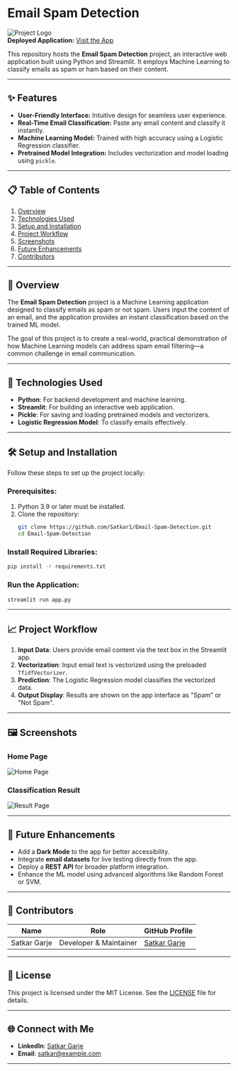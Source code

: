 
# Email Spam Detection

![Project Logo](https://img.shields.io/badge/Streamlit-Deployed-green)  
**Deployed Application:** [Visit the App](https://satkar-email-spam-detection.streamlit.app/)  

This repository hosts the **Email Spam Detection** project, an interactive web application built using Python and Streamlit. It employs Machine Learning to classify emails as spam or ham based on their content.

---

## ✨ Features

- **User-Friendly Interface:** Intuitive design for seamless user experience.
- **Real-Time Email Classification:** Paste any email content and classify it instantly.
- **Machine Learning Model:** Trained with high accuracy using a Logistic Regression classifier.
- **Pretrained Model Integration:** Includes vectorization and model loading using `pickle`.

---

## 📋 Table of Contents

1. [Overview](#overview)  
2. [Technologies Used](#technologies-used)  
3. [Setup and Installation](#setup-and-installation)  
4. [Project Workflow](#project-workflow)  
5. [Screenshots](#screenshots)  
6. [Future Enhancements](#future-enhancements)  
7. [Contributors](#contributors)  

---

## 🌟 Overview

The **Email Spam Detection** project is a Machine Learning application designed to classify emails as spam or not spam. Users input the content of an email, and the application provides an instant classification based on the trained ML model.  

The goal of this project is to create a real-world, practical demonstration of how Machine Learning models can address spam email filtering—a common challenge in email communication.

---

## 🚀 Technologies Used

- **Python**: For backend development and machine learning.
- **Streamlit**: For building an interactive web application.
- **Pickle**: For saving and loading pretrained models and vectorizers.
- **Logistic Regression Model**: To classify emails effectively.

---

## 🛠️ Setup and Installation

Follow these steps to set up the project locally:

### Prerequisites:
1. Python 3.9 or later must be installed.  
2. Clone the repository:
   ```bash
   git clone https://github.com/Satkar1/Email-Spam-Detection.git
   cd Email-Spam-Detection
   ```

### Install Required Libraries:
```bash
pip install -r requirements.txt
```

### Run the Application:
```bash
streamlit run app.py
```

---

## 📈 Project Workflow

1. **Input Data**: Users provide email content via the text box in the Streamlit app.  
2. **Vectorization**: Input email text is vectorized using the preloaded `TfidfVectorizer`.  
3. **Prediction**: The Logistic Regression model classifies the vectorized data.  
4. **Output Display**: Results are shown on the app interface as "Spam" or "Not Spam".  

---

## 🖼️ Screenshots

### Home Page  
![Home Page](https://via.placeholder.com/800x400.png?text=Add+your+home+page+screenshot+here)

### Classification Result  
![Result Page](https://via.placeholder.com/800x400.png?text=Add+your+result+page+screenshot+here)

---

## 🚀 Future Enhancements

- Add a **Dark Mode** to the app for better accessibility.  
- Integrate **email datasets** for live testing directly from the app.  
- Deploy a **REST API** for broader platform integration.  
- Enhance the ML model using advanced algorithms like Random Forest or SVM.  

---

## 🤝 Contributors

| Name          | Role                    | GitHub Profile                                  |  
|---------------|-------------------------|------------------------------------------------|  
| Satkar Garje  | Developer & Maintainer  | [Satkar Garje](https://github.com/Satkar1)     |

---

## 📜 License

This project is licensed under the MIT License. See the [LICENSE](LICENSE) file for details.

---

## 🌐 Connect with Me

- **LinkedIn**: [Satkar Garje](https://www.linkedin.com/in/satkar-garje)  
- **Email**: [satkar@example.com](mailto:satkar@example.com)

---
